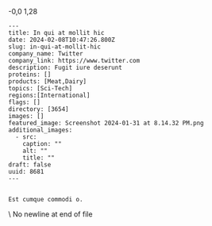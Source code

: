  -0,0 1,28 

    ---
    title: In qui at mollit hic
    date: 2024-02-08T10:47:26.800Z
    slug: in-qui-at-mollit-hic
    company_name: Twitter
    company_link: https://www.twitter.com
    description: Fugit iure deserunt
    proteins: []
    products: [Meat,Dairy]
    topics: [Sci-Tech]
    regions:[International]
    flags: []
    directory: [3654]
    images: []
    featured_image: Screenshot 2024-01-31 at 8.14.32 PM.png
    additional_images:
      - src: 
        caption: ""
        alt: ""
        title: ""
    draft: false
    uuid: 8681
    ---
    

    Est cumque commodi o.
    
\ No newline at end of file